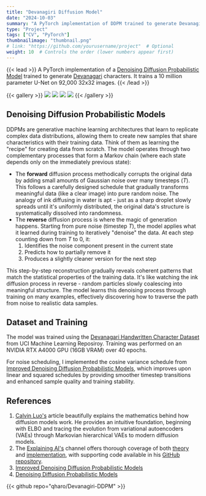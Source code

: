 ```yaml
---
title: "Devanagiri Diffusion Model"
date: "2024-10-03"
summary: "A PyTorch implementation of DDPM trained to generate Devanagiri Script."
type: "Project"
tags: ["CV", "PyTorch"]
thumbnailimage: "thumbnail.png"
# link: "https://github.com/yourusername/project"  # Optional
weight: 10  # Controls the order (lower numbers appear first)
---
```


{{< lead >}}
A PyTorch implementation of a [Denoising Diffusion Probabilistic Model](https://arxiv.org/pdf/2006.11239) trained to generate [Devanagari](https://en.wikipedia.org/wiki/Devanagari) characters. It trains a 10 million parameter U-Net on 92,000 32x32 images.
{{< /lead >}}

{{< gallery >}}
  <img src="/images/projects/ddpm/x0_999.png" class="grid-w50" />
  <img src="/images/projects/ddpm/x0_249.png" class="grid-w50" />
  <img src="/images/projects/ddpm/x0_99.png" class="grid-w50" />
  <img src="/images/projects/ddpm/x0_0.png" class="grid-w50" />
{{< /gallery >}}

## Denoising Diffusion Probabilistic Models

DDPMs are generative machine learning architectures that learn to replicate complex data distributions, allowing them to create new samples that share characteristics with their training data. Think of them as learning the "recipe" for creating data from scratch.
The model operates through two complementary processes that form a Markov chain (where each state depends only on the immediately previous state):

- The **forward** diffusion process methodically corrupts the original data by adding small amounts of Gaussian noise over many timesteps (_T_). This follows a carefully designed schedule that gradually transforms meaningful data (like a clear image) into pure random noise. The analogy of ink diffusing in water is apt - just as a sharp droplet slowly spreads until it's uniformly distributed, the original data's structure is systematically dissolved into randomness.
- The **reverse** diffusion process is where the magic of generation happens. Starting from pure noise (timestep _T_), the model applies what it learned during training to iteratively "denoise" the data. At each step counting down from _T_ to 0, it:
    1. Identifies the noise component present in the current state
    2. Predicts how to partially remove it
    3. Produces a slightly cleaner version for the next step

This step-by-step reconstruction gradually reveals coherent patterns that match the statistical properties of the training data. It's like watching the ink diffusion process in reverse - random particles slowly coalescing into meaningful structure.
The model learns this denoising process through training on many examples, effectively discovering how to traverse the path from noise to realistic data samples.

## Dataset and Training
The model was trained using the [Devanagari Handwritten Character Dataset](https://archive.ics.uci.edu/dataset/389/devanagari+handwritten+character+dataset) from UCI Machine Learning Reposiroy. Training was performed on an NVIDIA RTX A4000 GPU (16GB VRAM) over 40 epochs.

For noise scheduling, I implemented the cosine variance schedule from [Improved Denoising Diffusion Probabilistic Models](https://arxiv.org/pdf/2102.09672), which improves upon linear and squared schedules by providing smoother timestep transitions and enhanced sample quality and training stability.

## References
1. [Calvin Luo's](https://calvinyluo.com/2022/08/26/diffusion-tutorial.html) article beautifully explains the mathematics behind how diffusion models work. He provides an intuitive foundation, beginning with ELBO and tracing the evolution from variational autoencoders (VAEs) through Markovian hierarchical VAEs to modern diffusion models. 
2. The [Explaining AI's](https://www.youtube.com/@Explaining-AI) channel offers thorough coverage of both [theory](https://www.youtube.com/watch?v=H45lF4sUgiE) and [implementation](https://www.youtube.com/watch?v=vu6eKteJWew), with supporting code available in his [GitHub repository](https://github.com/explainingai-code/DDPM-Pytorch).
3. [Improved Denoising Diffusion Probabilistic Models](https://arxiv.org/pdf/2102.09672)
4. [Denoising Diffusion Probabilistic Models](https://arxiv.org/pdf/2006.11239)

{{< github repo="qharo/Devanagiri-DDPM" >}}
